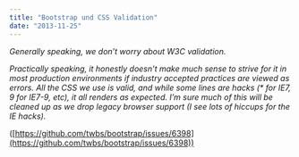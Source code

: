 ```yaml
---
title: "Bootstrap und CSS Validation"
date: "2013-11-25"
---
```


_Generally speaking, we don’t worry about W3C validation._

_Practically speaking, it honestly doesn’t make much sense to strive for it in most production environments if industry accepted practices are viewed as errors. All the CSS we use is valid, and while some lines are hacks (\* for IE7, 9 for IE7-9, etc), it all renders as expected. I’m sure much of this will be cleaned up as we drop legacy browser support (I see lots of hiccups for the IE hacks)._

([https://github.com/twbs/bootstrap/issues/6398](https://github.com/twbs/bootstrap/issues/6398))
